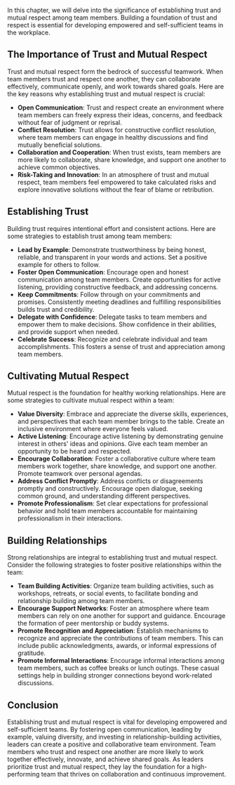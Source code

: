 
In this chapter, we will delve into the significance of establishing trust and mutual respect among team members. Building a foundation of trust and respect is essential for developing empowered and self-sufficient teams in the workplace.

## The Importance of Trust and Mutual Respect

Trust and mutual respect form the bedrock of successful teamwork. When team members trust and respect one another, they can collaborate effectively, communicate openly, and work towards shared goals. Here are the key reasons why establishing trust and mutual respect is crucial:

* **Open Communication**: Trust and respect create an environment where team members can freely express their ideas, concerns, and feedback without fear of judgment or reprisal.
* **Conflict Resolution**: Trust allows for constructive conflict resolution, where team members can engage in healthy discussions and find mutually beneficial solutions.
* **Collaboration and Cooperation**: When trust exists, team members are more likely to collaborate, share knowledge, and support one another to achieve common objectives.
* **Risk-Taking and Innovation**: In an atmosphere of trust and mutual respect, team members feel empowered to take calculated risks and explore innovative solutions without the fear of blame or retribution.

## Establishing Trust

Building trust requires intentional effort and consistent actions. Here are some strategies to establish trust among team members:

* **Lead by Example**: Demonstrate trustworthiness by being honest, reliable, and transparent in your words and actions. Set a positive example for others to follow.
* **Foster Open Communication**: Encourage open and honest communication among team members. Create opportunities for active listening, providing constructive feedback, and addressing concerns.
* **Keep Commitments**: Follow through on your commitments and promises. Consistently meeting deadlines and fulfilling responsibilities builds trust and credibility.
* **Delegate with Confidence**: Delegate tasks to team members and empower them to make decisions. Show confidence in their abilities, and provide support when needed.
* **Celebrate Success**: Recognize and celebrate individual and team accomplishments. This fosters a sense of trust and appreciation among team members.

## Cultivating Mutual Respect

Mutual respect is the foundation for healthy working relationships. Here are some strategies to cultivate mutual respect within a team:

* **Value Diversity**: Embrace and appreciate the diverse skills, experiences, and perspectives that each team member brings to the table. Create an inclusive environment where everyone feels valued.
* **Active Listening**: Encourage active listening by demonstrating genuine interest in others' ideas and opinions. Give each team member an opportunity to be heard and respected.
* **Encourage Collaboration**: Foster a collaborative culture where team members work together, share knowledge, and support one another. Promote teamwork over personal agendas.
* **Address Conflict Promptly**: Address conflicts or disagreements promptly and constructively. Encourage open dialogue, seeking common ground, and understanding different perspectives.
* **Promote Professionalism**: Set clear expectations for professional behavior and hold team members accountable for maintaining professionalism in their interactions.

## Building Relationships

Strong relationships are integral to establishing trust and mutual respect. Consider the following strategies to foster positive relationships within the team:

* **Team Building Activities**: Organize team building activities, such as workshops, retreats, or social events, to facilitate bonding and relationship building among team members.
* **Encourage Support Networks**: Foster an atmosphere where team members can rely on one another for support and guidance. Encourage the formation of peer mentorship or buddy systems.
* **Promote Recognition and Appreciation**: Establish mechanisms to recognize and appreciate the contributions of team members. This can include public acknowledgments, awards, or informal expressions of gratitude.
* **Promote Informal Interactions**: Encourage informal interactions among team members, such as coffee breaks or lunch outings. These casual settings help in building stronger connections beyond work-related discussions.

## Conclusion

Establishing trust and mutual respect is vital for developing empowered and self-sufficient teams. By fostering open communication, leading by example, valuing diversity, and investing in relationship-building activities, leaders can create a positive and collaborative team environment. Team members who trust and respect one another are more likely to work together effectively, innovate, and achieve shared goals. As leaders prioritize trust and mutual respect, they lay the foundation for a high-performing team that thrives on collaboration and continuous improvement.
